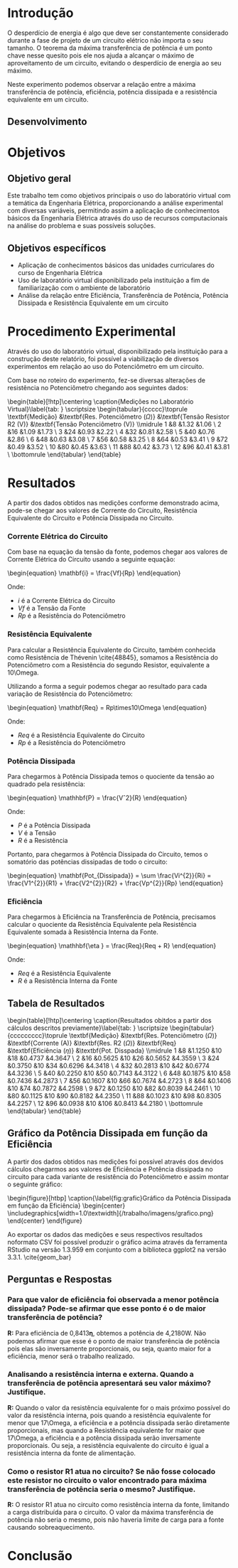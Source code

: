 # Introdução

O desperdício de energia é algo que deve ser constantemente considerado durante a fase de projeto de um circuito elétrico não importa o seu tamanho. O teorema da máxima transferência de potência é um ponto chave nesse quesito pois ele nos ajuda a alcançar o máximo de aproveitamento de um circuito, evitando o desperdício de energia ao seu máximo.

Neste experimento podemos observar a relação entre a máxima transferência de potência, eficiência, potência dissipada e a resistência equivalente em um circuito.

## Desenvolvimento

# Objetivos

## Objetivo geral

Este trabalho tem como objetivos principais o uso do laboratório virtual com a temática da Engenharia Elétrica, proporcionando a análise experimental com diversas variáveis, permitindo assim a aplicação de conhecimentos básicos da Engenharia Elétrica através do uso de recursos computacionais na análise do problema e suas possíveis soluções.


## Objetivos específicos

- Aplicação de conhecimentos básicos das unidades curriculares do curso de Engenharia Elétrica
- Uso de laboratório virtual disponibilizado pela instituição a fim de familiarização com o ambiente de laboratório
- Análise da relação entre Eficiência, Transferência de Potência, Potência Dissipada e Resistência Equivalente em um circuito

# Procedimento Experimental

Através do uso do laboratório virtual, disponibilizado pela instituição para a construção deste relatório, foi possível a viabilização de diversos experimentos em relação ao uso do Potenciômetro em um circuito.

Com base no roteiro do experimento, fez-se diversas alterações de resistência no Potenciômetro chegando aos seguintes dados:

\begin{table}[!htp]\centering
\caption{Medições no Laboratório Virtual}\label{tab: }
\scriptsize
\begin{tabular}{ccccc}\toprule
\textbf{Medição} &\textbf{Res. Potenciômetro ($\Omega$)} &\textbf{Tensão Resistor R2 (V)} &\textbf{Tensão Potenciômetro (V)} \\\midrule
1 &8 &1.32 &1.06 \\
2 &16 &1.09 &1.73 \\
3 &24 &0.93 &2.22 \\
4 &32 &0.81 &2.58 \\
5 &40 &0.76 &2.86 \\
6 &48 &0.63 &3.08 \\
7 &56 &0.58 &3.25 \\
8 &64 &0.53 &3.41 \\
9 &72 &0.49 &3.52 \\
10 &80 &0.45 &3.63 \\
11 &88 &0.42 &3.73 \\
12 &96 &0.41 &3.81 \\
\bottomrule
\end{tabular}
\end{table}

# Resultados

A partir dos dados obtidos nas medições conforme demonstrado acima, pode-se chegar aos valores de Corrente do Circuito, Resistência Equivalente do Circuito e Potência Dissipada no Circuito.

### Corrente Elétrica do Circuito

Com base na equação da tensão da fonte, podemos chegar aos valores de Corrente Elétrica do Circuito usando a seguinte equação:

\begin{equation}
\mathbf{i} = \frac{Vf}{Rp}
\end{equation}

Onde:

- _i_ é a Corrente Elétrica do Circuito
- _Vf_ é a Tensão da Fonte
- _Rp_ é a Resistência do Potenciômetro

### Resistência Equivalente

Para calcular a Resistência Equivalente do Circuito, também conhecida como Resistência de Thévenin \cite{48845}, somamos a Resistência do Potenciômetro com a Resistência do segundo Resistor, equivalente a 10\Omega.

Utilizando a forma a seguir podemos chegar ao resultado para cada variação de Resistência do Potenciômetro:

\begin{equation}
\mathbf{Req} = Rp\times10\Omega
\end{equation}

Onde:

- _Req_ é a Resistência Equivalente do Circuito
- _Rp_ é a Resistência do Potenciômetro

### Potência Dissipada

Para chegarmos à Potência Dissipada temos o quociente da tensão ao quadrado pela resistência:

\begin{equation}
\mathhbf{P} = \frac{Vˆ2}{R}
\end{equation}

Onde:

- _P_ é a Potência Dissipada
- _V_ é a Tensão
- _R_ é a Resistência

Portanto, para chegarmos à Potência Dissipada do Circuito, temos o somatório das potências dissipadas de todo o circuito:

\begin{equation}
\mathbf{Pot_{Dissipada}} = \sum \frac{Vi^{2}}{Ri} = \frac{V1^{2}}{R1} + \frac{V2^{2}}{R2} + \frac{Vp^{2}}{Rp}
\end{equation}

### Eficiência

Para chegarmos à Eficiência na Transferência de Potência, precisamos calcular o quociente da Resistência Equivalente pela Resistência Equivalente somada à Resistência Interna da Fonte.

\begin{equation}
\mathhbf{\eta } = \frac{Req}{Req + R}
\end{equation}

Onde:

- _Req_ é a Resistência Equivalente
- _R_ é a Resistência Interna da Fonte

## Tabela de Resultados

\begin{table}[!htp]\centering
\caption{Resultados obitdos a partir dos cálculos descritos previamente}\label{tab: }
\scriptsize
\begin{tabular}{ccccccccc}\toprule
\textbf{Medição} &\textbf{Res. Potenciômetro ($\Omega$)} &\textbf{Corrente (A)} &\textbf{Res. R2 ($\Omega$)} &\textbf{Req} &\textbf{Eficiência ($\eta$)} &\textbf{Pot. Disspada} \\\midrule
1 &8 &1.1250 &10 &18 &0.4737 &4.3647 \\
2 &16 &0.5625 &10 &26 &0.5652 &4.3559 \\
3 &24 &0.3750 &10 &34 &0.6296 &4.3418 \\
4 &32 &0.2813 &10 &42 &0.6774 &4.3236 \\
5 &40 &0.2250 &10 &50 &0.7143 &4.3122 \\
6 &48 &0.1875 &10 &58 &0.7436 &4.2873 \\
7 &56 &0.1607 &10 &66 &0.7674 &4.2723 \\
8 &64 &0.1406 &10 &74 &0.7872 &4.2598 \\
9 &72 &0.1250 &10 &82 &0.8039 &4.2461 \\
10 &80 &0.1125 &10 &90 &0.8182 &4.2350 \\
11 &88 &0.1023 &10 &98 &0.8305 &4.2257 \\
12 &96 &0.0938 &10 &106 &0.8413 &4.2180 \\
\bottomrule
\end{tabular}
\end{table}

## Gráfico da Potência Dissipada em função da Eficiência

A partir dos dados obtidos nas medições foi possível através dos devidos cálculos chegarmos aos valores de Eficiência e Potência dissipada no circuito para cada variante de resistência do Potenciômetro e assim montar o seguinte gráfico:

\begin{figure}[htbp]
\caption{\label{fig:grafic}Gráfico da Potência Dissipada em função da Eficiência}
\begin{center}
\includegraphics[width=1.0\textwidth]{/trabalho/imagens/grafico.png}
\end{center}
\end{figure}

Ao exportar os dados das medições e seus respectivos resultados noformato CSV foi possível produzir o gráfico acima através da ferramenta RStudio na versão 1.3.959 em conjunto com a biblioteca ggplot2 na versão 3.3.1. \cite{geom_bar}

## Perguntas e Respostas

### Para que valor de eficiência foi observada a menor potência dissipada? Pode-se afirmar que esse ponto é o de maior transferência de potência?

**R:** Para eficiência de 0,8413𝛈, obtemos a potência de 4,2180W. Não podemos afirmar que esse é o ponto de maior transferência de potência pois elas são inversamente proporcionais, ou seja, quanto maior for a eficiência, menor será o trabalho realizado.

### Analisando a resistência interna e externa. Quando a transferência de potência apresentará seu valor máximo? Justifique.

**R:** Quando o valor da resistência equivalente for o mais próximo possível do valor da resistência interna, pois quando a resistência equivalente for menor que 17\Omega, a eficiência e a potência dissipada serão diretamente proporcionais, mas quando a Resistência equivalente for maior que 17\Omega, a eficiência e a potência dissipada serão inversamente proporcionais. Ou seja, a resistência equivalente do circuito é igual a resistência interna da fonte de alimentação.

### Como o resistor R1 atua no circuito? Se não fosse colocado este resistor no circuito o valor encontrado para máxima transferência de potência seria o mesmo? Justifique.

**R:** O resistor R1 atua no circuito como resistência interna da fonte, limitando a carga distribuída para o circuito. O valor da máxima transferência de potência não seria o mesmo, pois não haveria limite de carga para a fonte causando sobreaquecimento.

# Conclusão

<!--Fonte: \citeonline{limarka}-->
